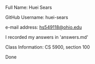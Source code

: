 Full Name: Huei Sears

GitHub Username: huei-sears

e-mail address: hs549118@ohio.edu

I recorded my answers in 'answers.md'

Class Information: CS 5900, section 100

Done
